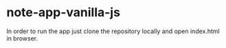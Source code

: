 # note-app-vanilla-js

In order to run the app just clone the repository locally and open index.html in browser.
